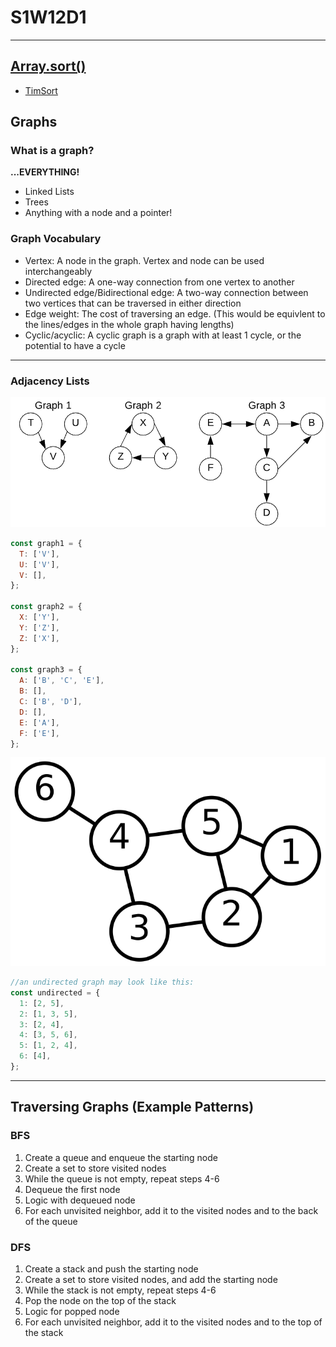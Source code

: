# S1W12D1

---

## [Array.sort()](https://developer.mozilla.org/en-US/docs/Web/JavaScript/Reference/Global_Objects/Array/sort)

- [TimSort](https://dev.to/jennieji/tim-sort-the-fastest-sort-used-in-v8-and-python-5e76)

## Graphs

### What is a graph?

**...EVERYTHING!**

- Linked Lists
- Trees
- Anything with a node and a pointer!

### Graph Vocabulary

- Vertex: A node in the graph. Vertex and node can be used interchangeably
- Directed edge: A one-way connection from one vertex to another
- Undirected edge/Bidirectional edge: A two-way connection between two vertices
  that can be traversed in either direction
- Edge weight: The cost of traversing an edge. (This would be equivlent to the
  lines/edges in the whole graph having lengths)
- Cyclic/acyclic: A cyclic graph is a graph with at least 1 cycle, or the
  potential to have a cycle

---

### Adjacency Lists

![graphs](./../../../images/graphs.png)

```js
const graph1 = {
  T: ['V'],
  U: ['V'],
  V: [],
};

const graph2 = {
  X: ['Y'],
  Y: ['Z'],
  Z: ['X'],
};

const graph3 = {
  A: ['B', 'C', 'E'],
  B: [],
  C: ['B', 'D'],
  D: [],
  E: ['A'],
  F: ['E'],
};
```

![undirected](./../../../images/undirected.svg)

```js
//an undirected graph may look like this:
const undirected = {
  1: [2, 5],
  2: [1, 3, 5],
  3: [2, 4],
  4: [3, 5, 6],
  5: [1, 2, 4],
  6: [4],
};
```

---

## Traversing Graphs (Example Patterns)

### BFS

1. Create a queue and enqueue the starting node
2. Create a set to store visited nodes
3. While the queue is not empty, repeat steps 4-6
4. Dequeue the first node
5. Logic with dequeued node
6. For each unvisited neighbor, add it to the visited nodes and to the back of
   the queue

### DFS

1. Create a stack and push the starting node
2. Create a set to store visited nodes, and add the starting node
3. While the stack is not empty, repeat steps 4-6
4. Pop the node on the top of the stack
5. Logic for popped node
6. For each unvisited neighbor, add it to the visited nodes and to the top
   of the stack